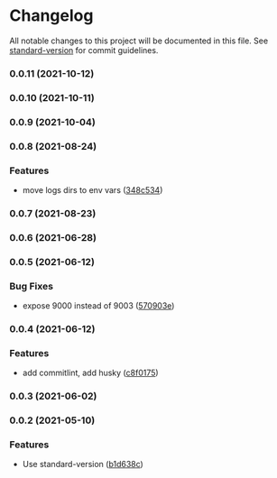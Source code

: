 # Changelog

All notable changes to this project will be documented in this file. See [standard-version](https://github.com/conventional-changelog/standard-version) for commit guidelines.

### 0.0.11 (2021-10-12)

### 0.0.10 (2021-10-11)

### 0.0.9 (2021-10-04)

### 0.0.8 (2021-08-24)


### Features

* move logs dirs to env vars ([348c534](https://github.com/damlys/phpdock/commit/348c53438b4a17f65b10b6383db94848f4729b1a))

### 0.0.7 (2021-08-23)

### 0.0.6 (2021-06-28)

### 0.0.5 (2021-06-12)


### Bug Fixes

* expose 9000 instead of 9003 ([570903e](https://github.com/damlys/phpdock/commit/570903e893038ebf1f7d9897e6cf93a0793247b5))

### 0.0.4 (2021-06-12)


### Features

* add commitlint, add husky ([c8f0175](https://github.com/damlys/phpdock/commit/c8f01752b938ef2a646620b0023ac46bd42f33d7))

### 0.0.3 (2021-06-02)

### 0.0.2 (2021-05-10)


### Features

* Use standard-version ([b1d638c](https://github.com/damlys/phpdock/commit/b1d638c02fd5817d15b7920836766bcea95b428b))
